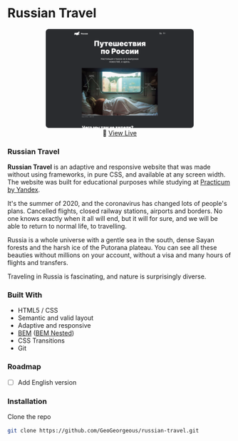 # Russian Travel

<p align="center" width="100%">
    <a href="https://geogeorgeous.github.io/russian-travel/"><img width="66%" src="./README_COVER.png"></a><br>
       🚀 <a href="https://geogeorgeous.github.io/russian-travel/">View Live</a>
</p>


### Russian Travel
**Russian Travel** is an adaptive and responsive website that was made without using frameworks, in pure CSS, and available at any screen width. The website was built for educational purposes while studying at [Practicum by Yandex](https://praktikum.yandex.ru/).

It's the summer of 2020, and the coronavirus has changed lots of people's plans. Cancelled flights, closed railway stations, airports and borders. No one knows exactly when it all will end, but it will for sure, and we will be able to return to normal life, to travelling.

Russia is a whole universe with a gentle sea in the south, dense Sayan forests and the harsh ice of the Putorana plateau. You can see all these beauties without millions on your account, without a visa and many hours of flights and transfers.

Traveling in Russia is fascinating, and nature is surprisingly diverse.

### Built With

  - HTML5 / CSS
  - Semantic and valid layout
  - Adaptive and responsive
  - [BEM](https://en.bem.info/) ([BEM Nested](https://en.bem.info/methodology/filestructure/#nested))
  - CSS Transitions
  - Git

### Roadmap
- [ ] Add English version

### Installation

Clone the repo
   ```sh
   git clone https://github.com/GeoGeorgeous/russian-travel.git
   ```

